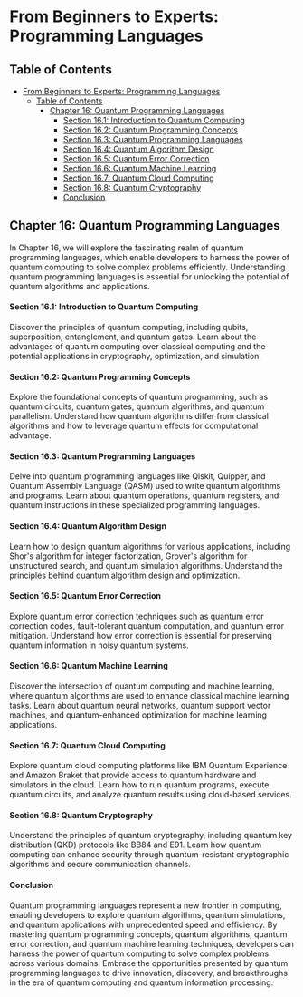 # From Beginners to Experts: Programming Languages

## Table of Contents

- [From Beginners to Experts: Programming Languages](#from-beginners-to-experts-programming-languages)
  - [Table of Contents](#table-of-contents)
    - [Chapter 16: Quantum Programming Languages](#chapter-16-quantum-programming-languages)
      - [Section 16.1: Introduction to Quantum Computing](#section-161-introduction-to-quantum-computing)
      - [Section 16.2: Quantum Programming Concepts](#section-162-quantum-programming-concepts)
      - [Section 16.3: Quantum Programming Languages](#section-163-quantum-programming-languages)
      - [Section 16.4: Quantum Algorithm Design](#section-164-quantum-algorithm-design)
      - [Section 16.5: Quantum Error Correction](#section-165-quantum-error-correction)
      - [Section 16.6: Quantum Machine Learning](#section-166-quantum-machine-learning)
      - [Section 16.7: Quantum Cloud Computing](#section-167-quantum-cloud-computing)
      - [Section 16.8: Quantum Cryptography](#section-168-quantum-cryptography)
      - [Conclusion](#conclusion)

## Chapter 16: Quantum Programming Languages

In Chapter 16, we will explore the fascinating realm of quantum programming languages, which enable developers to harness the power of quantum computing to solve complex problems efficiently. Understanding quantum programming languages is essential for unlocking the potential of quantum algorithms and applications.

#### Section 16.1: Introduction to Quantum Computing

Discover the principles of quantum computing, including qubits, superposition, entanglement, and quantum gates. Learn about the advantages of quantum computing over classical computing and the potential applications in cryptography, optimization, and simulation.

#### Section 16.2: Quantum Programming Concepts

Explore the foundational concepts of quantum programming, such as quantum circuits, quantum gates, quantum algorithms, and quantum parallelism. Understand how quantum algorithms differ from classical algorithms and how to leverage quantum effects for computational advantage.

#### Section 16.3: Quantum Programming Languages

Delve into quantum programming languages like Qiskit, Quipper, and Quantum Assembly Language (QASM) used to write quantum algorithms and programs. Learn about quantum operations, quantum registers, and quantum instructions in these specialized programming languages.

#### Section 16.4: Quantum Algorithm Design

Learn how to design quantum algorithms for various applications, including Shor's algorithm for integer factorization, Grover's algorithm for unstructured search, and quantum simulation algorithms. Understand the principles behind quantum algorithm design and optimization.

#### Section 16.5: Quantum Error Correction

Explore quantum error correction techniques such as quantum error correction codes, fault-tolerant quantum computation, and quantum error mitigation. Understand how error correction is essential for preserving quantum information in noisy quantum systems.

#### Section 16.6: Quantum Machine Learning

Discover the intersection of quantum computing and machine learning, where quantum algorithms are used to enhance classical machine learning tasks. Learn about quantum neural networks, quantum support vector machines, and quantum-enhanced optimization for machine learning applications.

#### Section 16.7: Quantum Cloud Computing

Explore quantum cloud computing platforms like IBM Quantum Experience and Amazon Braket that provide access to quantum hardware and simulators in the cloud. Learn how to run quantum programs, execute quantum circuits, and analyze quantum results using cloud-based services.

#### Section 16.8: Quantum Cryptography

Understand the principles of quantum cryptography, including quantum key distribution (QKD) protocols like BB84 and E91. Learn how quantum computing can enhance security through quantum-resistant cryptographic algorithms and secure communication channels.

#### Conclusion

Quantum programming languages represent a new frontier in computing, enabling developers to explore quantum algorithms, quantum simulations, and quantum applications with unprecedented speed and efficiency. By mastering quantum programming concepts, quantum algorithms, quantum error correction, and quantum machine learning techniques, developers can harness the power of quantum computing to solve complex problems across various domains. Embrace the opportunities presented by quantum programming languages to drive innovation, discovery, and breakthroughs in the era of quantum computing and quantum information processing.